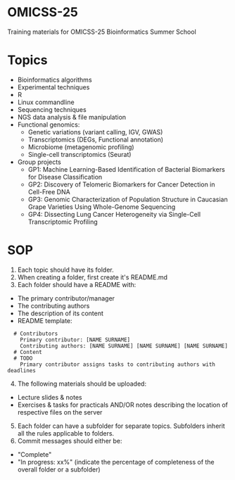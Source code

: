 # OMICSS-25
Training materials for OMICSS-25 Bioinformatics Summer School

# Topics
- Bioinformatics algorithms
- Experimental techniques
- R
- Linux commandline
- Sequencing techniques
- NGS data analysis & file manipulation
- Functional genomics:
  - Genetic variations (variant calling, IGV, GWAS)
  - Transcriptomics (DEGs, Functional annotation)
  - Microbiome (metagenomic profiling)
  - Single-cell transcriptomics (Seurat)
- Group projects
  - GP1: Machine Learning-Based Identification of Bacterial Biomarkers for Disease Classification
  - GP2: Discovery of Telomeric Biomarkers for Cancer Detection in Cell-Free DNA
  - GP3: Genomic Characterization of Population Structure in Caucasian Grape Varieties Using Whole-Genome Sequencing
  - GP4: Dissecting Lung Cancer Heterogeneity via Single-Cell Transcriptomic Profiling
 
# SOP
1. Each topic should have its folder.
2. When creating a folder, first create it's README.md
3. Each folder should have a README with:
  - The primary contributor/manager
  - The contributing authors
  - The description of its content
  - README template:
```
  # Contributors
    Primary contributor: [NAME SURNAME]
    Contributing authors: [NAME SURNAME] [NAME SURNAME] [NAME SURNAME]
  # Content  
  # TODO
    Primary contributor assigns tasks to contributing authors with deadlines
```
4. The following materials should be uploaded:
  - Lecture slides & notes
  - Exercises & tasks for practicals AND/OR notes describing the location of respective files on the server
5. Each folder can have a subfolder for separate topics. Subfolders inherit all the rules applicable to folders. 
6. Commit messages should either be:
  - "Complete"
  - "In progress: xx%" (indicate the percentage of completeness of the overall folder or a subfolder)
